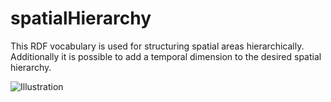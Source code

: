 spatialHierarchy
================

This RDF vocabulary is used for structuring spatial areas hierarchically. Additionally it is possible to add a temporal dimension to the desired spatial hierarchy.

![Illustration](https://raw.github.com/MichaelMartin/spatialHierarchy/master/shv.png)
